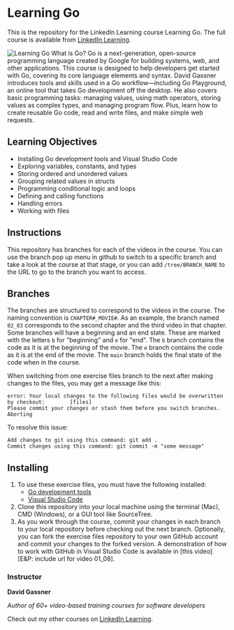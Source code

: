 # Learning Go
This is the repository for the LinkedIn Learning course Learning Go. The full course is available from [LinkedIn Learning][lil-course-url].

![Learning Go][lil-thumbnail-url] 
What is Go? Go is a next-generation, open-source programming language created by Google for building systems, web, and other applications. This course is designed to help developers get started with Go, covering its core language elements and syntax. David Gassner introduces tools and skills used in a Go workflow—including Go Playground, an online tool that takes Go development off the desktop. He also covers basic programming tasks: managing values, using math operators, storing values as complex types, and managing program flow. Plus, learn how to create reusable Go code, read and write files, and make simple web requests.

## Learning Objectives
- Installing Go development tools and Visual Studio Code
- Exploring variables, constants, and types
- Storing ordered and unordered values
- Grouping related values in structs
- Programming conditional logic and loops
- Defining and calling functions
- Handling errors
- Working with files

## Instructions
This repository has branches for each of the videos in the course. You can use the branch pop up menu in github to switch to a specific branch and take a look at the course at that stage, or you can add `/tree/BRANCH_NAME` to the URL to go to the branch you want to access.

## Branches
The branches are structured to correspond to the videos in the course. The naming convention is `CHAPTER#_MOVIE#`. As an example, the branch named `02_03` corresponds to the second chapter and the third video in that chapter. 
Some branches will have a beginning and an end state. These are marked with the letters `b` for "beginning" and `e` for "end". The `b` branch contains the code as it is at the beginning of the movie. The `e` branch contains the code as it is at the end of the movie. The `main` branch holds the final state of the code when in the course.

When switching from one exercise files branch to the next after making changes to the files, you may get a message like this:

    error: Your local changes to the following files would be overwritten by checkout:        [files]
    Please commit your changes or stash them before you switch branches.
    Aborting

To resolve this issue:
	
    Add changes to git using this command: git add .
	Commit changes using this command: git commit -m "some message"

## Installing
1. To use these exercise files, you must have the following installed:
	- [Go development tools](https://golang.org/dl/)
	- [Visual Studio Code](https://code.visualstudio.com/download)
2. Clone this repository into your local machine using the terminal (Mac), CMD (Windows), or a GUI tool like SourceTree.
3. As you work through the course, commit your changes in each branch to your local repository before checking out the next branch. Optionally, you can fork the exercise files repository to your own GitHub account and commit your changes to the forked version. A demonstration of how to work with GitHub in Visual Studio Code is available in [this video][E&P: include url for video 01_08].

### Instructor

**David Gassner**

_Author of 60+ video-based training courses for software developers_

Check out my other courses on [LinkedIn Learning](https://www.linkedin.com/learning/instructors/david-gassner?u=104).

[lil-course-url]: https://www.linkedin.com/learning/learning-go-8399317
[lil-thumbnail-url]: https://cdn.lynda.com/course/2875237/2875237-1616177158000-16x9.jpg

